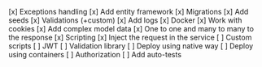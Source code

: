 [x] Exceptions handling
[x] Add entity framework
[x] Migrations
[x] Add seeds
[x] Validations (+custom)
[x] Add logs
[x] Docker
[x] Work with cookies
[x] Add complex model data
[x] One to one and many to many to the response
[x] Scripting
[x] Inject the request in the service
[ ] Custom scripts
[ ] JWT
[ ] Validation library
[ ] Deploy using native way
[ ] Deploy using containers
[ ] Authorization
[ ] Add auto-tests